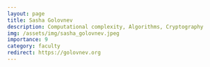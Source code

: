 ```yaml
---
layout: page
title: Sasha Golovnev
description: Computational complexity, Algorithms, Cryptography
img: /assets/img/sasha_golovnev.jpeg
importance: 9
category: faculty
redirect: https://golovnev.org
---
```

